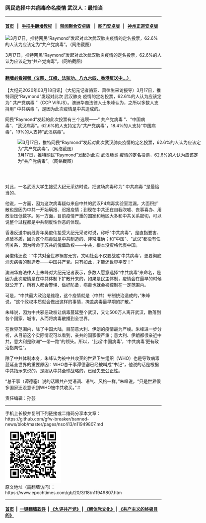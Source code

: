 ### 网民选择中共病毒命名疫情 武汉人：最恰当
------------------------

#### [首页](https://github.com/gfw-breaker/banned-news/blob/master/README.md) &nbsp;&nbsp;|&nbsp;&nbsp; [手把手翻墙教程](https://github.com/gfw-breaker/guides/wiki) &nbsp;&nbsp;|&nbsp;&nbsp; [禁闻聚合安卓版](https://github.com/gfw-breaker/bn-android) &nbsp;&nbsp;|&nbsp;&nbsp; [网门安卓版](https://github.com/oGate2/oGate) &nbsp;&nbsp;|&nbsp;&nbsp; [神州正道安卓版](https://github.com/SzzdOgate/update) 



<div><img alt="3月17日，推特网民“Raymond”发起对此次武汉肺炎疫情的定名投票，62.6%的人认为应该定为“共产党病毒”。（网络截图）" class="aligncenter wp-post-image" src="https://i.epochtimes.com/assets/uploads/2020/03/b9587448e1d125d79388f1bacca85c83-600x400.png"/>
<div class="red16 caption">
 <p>
  3月17日，推特网民“Raymond”发起对此次武汉肺炎疫情的定名投票，62.6%的人认为应该定为“共产党病毒”。（网络截图）
 </p>
</div>
</div><hr/>

#### [翻墙必看视频（文昭、江峰、法轮功、八九六四、香港反送中...）](https://github.com/gfw-breaker/banned-news/blob/master/pages/link3.md)

<div><p>
 【大纪元2020年03月18日讯】（大纪元记者骆亚、萧律生采访报导）3月17日，推特网民“Raymond”发起对此次
 <ok href="https://www.epochtimes.com/gb/tag/%E6%AD%A6%E6%B1%89%E8%82%BA%E7%82%8E.html">
  武汉肺炎
 </ok>
 疫情的定名投票，62.6%的人认为应该定为“
 <ok href="https://www.epochtimes.com/gb/tag/%E5%85%B1%E4%BA%A7%E5%85%9A%E7%97%85%E6%AF%92.html">
  共产党病毒
 </ok>
 ”（CCP VIRUS）。澳洲华裔法律人士朱峰认为，之所以多数人支持用“
 <ok href="https://www.epochtimes.com/gb/tag/%E4%B8%AD%E5%85%B1%E7%97%85%E6%AF%92.html">
  中共病毒
 </ok>
 ”，是因为此次疫情是中共造成的。
</p>
<p>
 网民“Raymond”发起的此次投票有三个选项——“
 <ok href="https://www.epochtimes.com/gb/tag/%E5%85%B1%E4%BA%A7%E5%85%9A%E7%97%85%E6%AF%92.html">
  共产党病毒
 </ok>
 ”、“中国病毒”、“武汉病毒”。62.6%的人支持定为“共产党病毒”，18.4%的人支持“中国病毒”，19%的人支持“武汉病毒”。
</p>
<figure class="wp-caption aligncenter" id="attachment_11950138" style="width: 600px">
 <ok href="http://i.epochtimes.com/assets/uploads/2020/03/b9587448e1d125d79388f1bacca85c83.png">
  <img alt="3月17日，推特网民“Raymond”发起对此次武汉肺炎疫情的定名投票，62.6%的人认为应该定为“共产党病毒”。（网络截图）" class="size-large wp-image-11950138" src="http://i.epochtimes.com/assets/uploads/2020/03/b9587448e1d125d79388f1bacca85c83-600x508.png"/>
 </ok>
 <br/><figcaption class="wp-caption-text">
  3月17日，推特网民“Raymond”发起对此次
  <ok href="https://www.epochtimes.com/gb/tag/%E6%AD%A6%E6%B1%89%E8%82%BA%E7%82%8E.html">
   武汉肺炎
  </ok>
  疫情的定名投票，62.6%的人认为应该定为“共产党病毒”。（网络截图）
 </figcaption><br/>
</figure><br/>
<p>
 对此，一名武汉大学生接受大纪元采访时说，把这场病毒称为“
 <ok href="https://www.epochtimes.com/gb/tag/%E4%B8%AD%E5%85%B1%E7%97%85%E6%AF%92.html">
  中共病毒
 </ok>
 ”是最恰当的。
</p>
<p>
 他说，一方面，因为这次病毒疑似来自中共的武汉P4病毒实验室泄漏，大面积扩散也是因为中共一开始瞒报、迟报疫情；到现在中共还在自我吹嘘、丧事喜办、用政治压低数字。另一方面，目前疫情严重的国家和地区大多和中共关系密切，可以说整个过程都是中共制度性作恶的体现。
</p>
<p>
 香港反送中前线青年吴俊伟接受大纪元采访时说，称呼“中共病毒”，是直指要害、点破本质，因为这个病毒就是中共制造的、非常准确；和“中国”、“武汉”都没有任何关系，因为听命于苏共的傀儡政权——中共，根本没资格代表中国。
</p>
<p>
 吴俊伟还说：“中共对全世界祸害无穷，文明社会不仅要战胜‘中共病毒’，更要彻底消灭病毒的制造者——中国共产党。只有如此，才能还世界平安！”
</p>
<p>
 澳洲华裔法律人士朱峰对大纪元记者表示，多数人愿意选择“中共病毒”来命名，是因为此次疫情是在中共体制下扩散开来的，如果是民主体制，疫情会在最早的时候就公开了，所有人都会警惕、做好防备，病毒也就会被控制在一定范围内。
</p>
<p>
 可是，“中共最大政治是维稳，这个疫情就是（中共）专制统治造成的，”朱峰说，“这个政权本质就会做出这样的事情，掩盖病毒最早期的扩散。”
</p>
<p>
 朱峰说，因为中共邪恶政权让病毒蔓延整个武汉，又让500万人离开武汉，散落到各个国家、城市，从而将病毒散播到全世界。
</p>
<p>
 在世界范围内，除了中国大陆，目前意大利、伊朗的疫情最为严峻。朱峰进一步分析，从目前这个实际情况可以看到，亲共的国家很严重；意大利、伊朗都很亲近中共，意大利是欧洲“一带一路”的领头。所以，“比起‘中国病毒’，‘中共病毒’更有政治指向性”。
</p>
<p>
 除了中共体制本身，朱峰认为被中共收买的世界卫生组织（WHO）也是导致病毒蔓延全世界的重要原因：WHO总干事谭德塞已经被叫成“书记”，他说的话是根据中共指示来说的，是服从中共全球战略的，已经失去公正性。
</p>
<p>
 “总干事（谭德塞）说的话跟共产党语调、语气、风格一样，”朱峰说，“只是世界很多国家还没意识到WHO被中共收买。”＃
</p>
<p>
 责任编辑：孙芸
</p>
</div>
<hr/>
手机上长按并复制下列链接或二维码分享本文章：<br/>
https://github.com/gfw-breaker/banned-news/blob/master/pages/nsc413/n11949807.md <br/>
<a href='https://github.com/gfw-breaker/banned-news/blob/master/pages/nsc413/n11949807.md'><img src='https://github.com/gfw-breaker/banned-news/blob/master/pages/nsc413/n11949807.md.png'/></a> <br/>
原文地址（需翻墙访问）：https://www.epochtimes.com/gb/20/3/18/n11949807.htm


------------------------
#### [首页](https://github.com/gfw-breaker/banned-news/blob/master/README.md) &nbsp;|&nbsp; [一键翻墙软件](https://github.com/gfw-breaker/nogfw/blob/master/README.md) &nbsp;| [《九评共产党》](https://github.com/gfw-breaker/9ping.md/blob/master/README.md#九评之一评共产党是什么) | [《解体党文化》](https://github.com/gfw-breaker/jtdwh.md/blob/master/README.md) | [《共产主义的终极目的》](https://github.com/gfw-breaker/gczydzjmd.md/blob/master/README.md)


<img src='http://gfw-breaker.win/banned-news/pages/nsc413/n11949807.md' width='0px' height='0px'/>